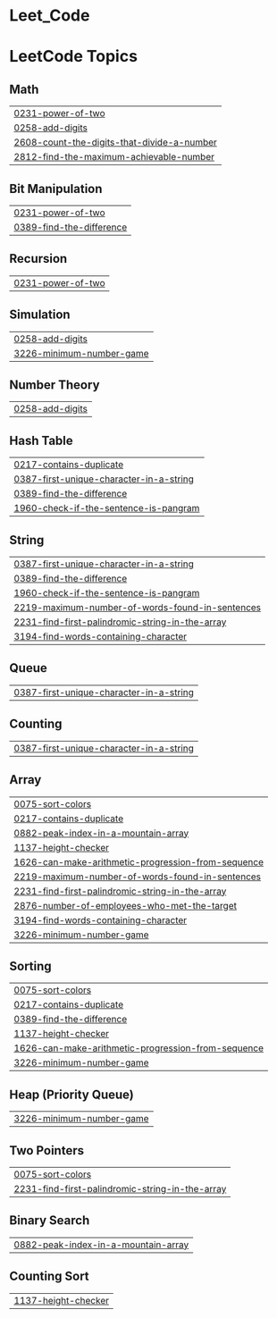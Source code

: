 # Leet_Code
<!---LeetCode Topics Start-->
# LeetCode Topics
## Math
|  |
| ------- |
| [0231-power-of-two](https://github.com/emon4075/Leet_Code/tree/master/0231-power-of-two) |
| [0258-add-digits](https://github.com/emon4075/Leet_Code/tree/master/0258-add-digits) |
| [2608-count-the-digits-that-divide-a-number](https://github.com/emon4075/Leet_Code/tree/master/2608-count-the-digits-that-divide-a-number) |
| [2812-find-the-maximum-achievable-number](https://github.com/emon4075/Leet_Code/tree/master/2812-find-the-maximum-achievable-number) |
## Bit Manipulation
|  |
| ------- |
| [0231-power-of-two](https://github.com/emon4075/Leet_Code/tree/master/0231-power-of-two) |
| [0389-find-the-difference](https://github.com/emon4075/Leet_Code/tree/master/0389-find-the-difference) |
## Recursion
|  |
| ------- |
| [0231-power-of-two](https://github.com/emon4075/Leet_Code/tree/master/0231-power-of-two) |
## Simulation
|  |
| ------- |
| [0258-add-digits](https://github.com/emon4075/Leet_Code/tree/master/0258-add-digits) |
| [3226-minimum-number-game](https://github.com/emon4075/Leet_Code/tree/master/3226-minimum-number-game) |
## Number Theory
|  |
| ------- |
| [0258-add-digits](https://github.com/emon4075/Leet_Code/tree/master/0258-add-digits) |
## Hash Table
|  |
| ------- |
| [0217-contains-duplicate](https://github.com/emon4075/Leet_Code/tree/master/0217-contains-duplicate) |
| [0387-first-unique-character-in-a-string](https://github.com/emon4075/Leet_Code/tree/master/0387-first-unique-character-in-a-string) |
| [0389-find-the-difference](https://github.com/emon4075/Leet_Code/tree/master/0389-find-the-difference) |
| [1960-check-if-the-sentence-is-pangram](https://github.com/emon4075/Leet_Code/tree/master/1960-check-if-the-sentence-is-pangram) |
## String
|  |
| ------- |
| [0387-first-unique-character-in-a-string](https://github.com/emon4075/Leet_Code/tree/master/0387-first-unique-character-in-a-string) |
| [0389-find-the-difference](https://github.com/emon4075/Leet_Code/tree/master/0389-find-the-difference) |
| [1960-check-if-the-sentence-is-pangram](https://github.com/emon4075/Leet_Code/tree/master/1960-check-if-the-sentence-is-pangram) |
| [2219-maximum-number-of-words-found-in-sentences](https://github.com/emon4075/Leet_Code/tree/master/2219-maximum-number-of-words-found-in-sentences) |
| [2231-find-first-palindromic-string-in-the-array](https://github.com/emon4075/Leet_Code/tree/master/2231-find-first-palindromic-string-in-the-array) |
| [3194-find-words-containing-character](https://github.com/emon4075/Leet_Code/tree/master/3194-find-words-containing-character) |
## Queue
|  |
| ------- |
| [0387-first-unique-character-in-a-string](https://github.com/emon4075/Leet_Code/tree/master/0387-first-unique-character-in-a-string) |
## Counting
|  |
| ------- |
| [0387-first-unique-character-in-a-string](https://github.com/emon4075/Leet_Code/tree/master/0387-first-unique-character-in-a-string) |
## Array
|  |
| ------- |
| [0075-sort-colors](https://github.com/emon4075/Leet_Code/tree/master/0075-sort-colors) |
| [0217-contains-duplicate](https://github.com/emon4075/Leet_Code/tree/master/0217-contains-duplicate) |
| [0882-peak-index-in-a-mountain-array](https://github.com/emon4075/Leet_Code/tree/master/0882-peak-index-in-a-mountain-array) |
| [1137-height-checker](https://github.com/emon4075/Leet_Code/tree/master/1137-height-checker) |
| [1626-can-make-arithmetic-progression-from-sequence](https://github.com/emon4075/Leet_Code/tree/master/1626-can-make-arithmetic-progression-from-sequence) |
| [2219-maximum-number-of-words-found-in-sentences](https://github.com/emon4075/Leet_Code/tree/master/2219-maximum-number-of-words-found-in-sentences) |
| [2231-find-first-palindromic-string-in-the-array](https://github.com/emon4075/Leet_Code/tree/master/2231-find-first-palindromic-string-in-the-array) |
| [2876-number-of-employees-who-met-the-target](https://github.com/emon4075/Leet_Code/tree/master/2876-number-of-employees-who-met-the-target) |
| [3194-find-words-containing-character](https://github.com/emon4075/Leet_Code/tree/master/3194-find-words-containing-character) |
| [3226-minimum-number-game](https://github.com/emon4075/Leet_Code/tree/master/3226-minimum-number-game) |
## Sorting
|  |
| ------- |
| [0075-sort-colors](https://github.com/emon4075/Leet_Code/tree/master/0075-sort-colors) |
| [0217-contains-duplicate](https://github.com/emon4075/Leet_Code/tree/master/0217-contains-duplicate) |
| [0389-find-the-difference](https://github.com/emon4075/Leet_Code/tree/master/0389-find-the-difference) |
| [1137-height-checker](https://github.com/emon4075/Leet_Code/tree/master/1137-height-checker) |
| [1626-can-make-arithmetic-progression-from-sequence](https://github.com/emon4075/Leet_Code/tree/master/1626-can-make-arithmetic-progression-from-sequence) |
| [3226-minimum-number-game](https://github.com/emon4075/Leet_Code/tree/master/3226-minimum-number-game) |
## Heap (Priority Queue)
|  |
| ------- |
| [3226-minimum-number-game](https://github.com/emon4075/Leet_Code/tree/master/3226-minimum-number-game) |
## Two Pointers
|  |
| ------- |
| [0075-sort-colors](https://github.com/emon4075/Leet_Code/tree/master/0075-sort-colors) |
| [2231-find-first-palindromic-string-in-the-array](https://github.com/emon4075/Leet_Code/tree/master/2231-find-first-palindromic-string-in-the-array) |
## Binary Search
|  |
| ------- |
| [0882-peak-index-in-a-mountain-array](https://github.com/emon4075/Leet_Code/tree/master/0882-peak-index-in-a-mountain-array) |
## Counting Sort
|  |
| ------- |
| [1137-height-checker](https://github.com/emon4075/Leet_Code/tree/master/1137-height-checker) |
<!---LeetCode Topics End-->